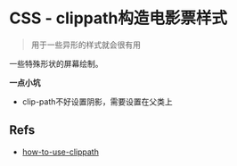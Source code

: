 # CSS - clippath构造电影票样式
> 用于一些异形的样式就会很有用

一些特殊形状的屏幕绘制。

**一点小坑**

* clip-path不好设置阴影，需要设置在父类上

## Refs

* [how-to-use-clippath](https://css-tricks.com/using-box-shadows-and-clip-path-together/)
